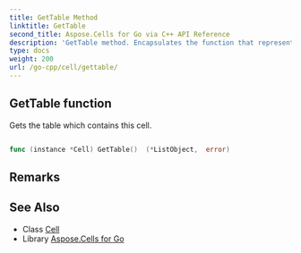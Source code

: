 ```yaml
---
title: GetTable Method 
linktitle: GetTable
second_title: Aspose.Cells for Go via C++ API Reference
description: 'GetTable method. Encapsulates the function that represents gettable in Go.'
type: docs
weight: 200
url: /go-cpp/cell/gettable/
---
```


## GetTable function

Gets the table which contains this cell.

```go

func (instance *Cell) GetTable()  (*ListObject,  error) 

```

## Remarks


## See Also

* Class [Cell](../)
* Library [Aspose.Cells for Go](../../)
